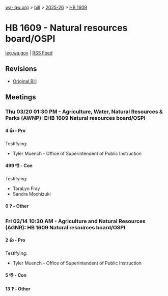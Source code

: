 [wa-law.org](/) > [bill](/bill/) > [2025-26](/bill/2025-26/) > [HB 1609](/bill/2025-26/hb/1609/)

# HB 1609 - Natural resources board/OSPI
[leg.wa.gov](https://app.leg.wa.gov/billsummary?BillNumber=1609&Year=2025&Initiative=false) | [RSS Feed](./rss.xml)

## Revisions
* [Original Bill](1/)

## Meetings
### Thu 03/20 01:30 PM - Agriculture, Water, Natural Resources & Parks (AWNP): EHB 1609 Natural resources board/OSPI
#### 4 👍 - Pro
Testifying:
* Tyler Muench - Office of Superintendent of Public Instruction

#### 499 👎 - Con
Testifying:
* TaraLyn Fray
* Sandra Mochizuki

#### 0 ❓ - Other

### Fri 02/14 10:30 AM - Agriculture and Natural Resources (AGNR): HB 1609 Natural resources board/OSPI
#### 2 👍 - Pro
Testifying:
* Tyler Muench - Office of Superintendent of Public Instruction

#### 5 👎 - Con

#### 13 ❓ - Other
